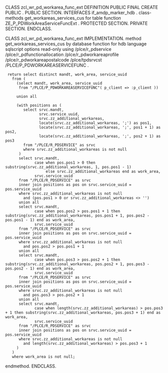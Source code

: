 CLASS zcl_wr_pd_workarea_func_ext DEFINITION
  PUBLIC
  FINAL
  CREATE PUBLIC .
  PUBLIC SECTION.
    INTERFACES if_amdp_marker_hdb .
    class-methods get_workareas_services_cus
         for table function ZE_P_PDWorkAreaServiceFuncExt .
  PROTECTED SECTION.
  PRIVATE SECTION.
ENDCLASS.

CLASS zcl_wr_pd_workarea_func_ext IMPLEMENTATION.
   method get_workareas_services_cus
    by database function for hdb
        language sqlscript
        options read-only
        using /plce/r_pdservice /plce/r_pdfunctionallocation /plce/r_pdworkareaprofile /plce/r_pdworkareapostalcode /plce/tpdsrvcst /PLCE/P_PDWORKAREASERVICEFUNC .
       
     return select distinct mandt, work_area, service_uuid
       from (
         (select mandt, work_area, service_uuid
          from "/PLCE/P_PDWORKAREASERVICEFUNC"( p_client => :p_client ))
   
         union all
   
         (with positions as (
            select srvc.mandt,
                   srvc.service_uuid,
                   srvc.zz_additional_workareas,
                   locate(srvc.zz_additional_workareas, ';') as pos1,
                   locate(srvc.zz_additional_workareas, ';', pos1 + 1) as pos2,
                   locate(srvc.zz_additional_workareas, ';', pos2 + 1) as pos3
            from "/PLCE/R_PDSERVICE" as srvc
            where srvc.zz_additional_workareas is not null
          )
          select srvc.mandt,
                 case when pos.pos1 > 0 then substring(srvc.zz_additional_workareas, 1, pos.pos1 - 1)
                      else srvc.zz_additional_workareas end as work_area,
                 srvc.service_uuid
          from "/PLCE/R_PDSERVICE" as srvc
          inner join positions as pos on srvc.service_uuid = pos.service_uuid
          where srvc.zz_additional_workareas is not null
            and (pos.pos1 > 0 or srvc.zz_additional_workareas <> '')
          union all
          select srvc.mandt,
                 case when pos.pos2 > pos.pos1 + 1 then substring(srvc.zz_additional_workareas, pos.pos1 + 1, pos.pos2 - pos.pos1 - 1) end as work_area,
                 srvc.service_uuid
          from "/PLCE/R_PDSERVICE" as srvc
          inner join positions as pos on srvc.service_uuid = pos.service_uuid
          where srvc.zz_additional_workareas is not null
            and pos.pos2 > pos.pos1 + 1
          union all
          select srvc.mandt,
                 case when pos.pos3 > pos.pos2 + 1 then substring(srvc.zz_additional_workareas, pos.pos2 + 1, pos.pos3 - pos.pos2 - 1) end as work_area,
                 srvc.service_uuid
          from "/PLCE/R_PDSERVICE" as srvc
          inner join positions as pos on srvc.service_uuid = pos.service_uuid
          where srvc.zz_additional_workareas is not null
            and pos.pos3 > pos.pos2 + 1
          union all
          select srvc.mandt,
                 case when length(srvc.zz_additional_workareas) > pos.pos3 + 1 then substring(srvc.zz_additional_workareas, pos.pos3 + 1) end as work_area,
                 srvc.service_uuid
          from "/PLCE/R_PDSERVICE" as srvc
          inner join positions as pos on srvc.service_uuid = pos.service_uuid
          where srvc.zz_additional_workareas is not null
            and length(srvc.zz_additional_workareas) > pos.pos3 + 1
         )
       )
       where work_area is not null;
  endmethod.
ENDCLASS.
